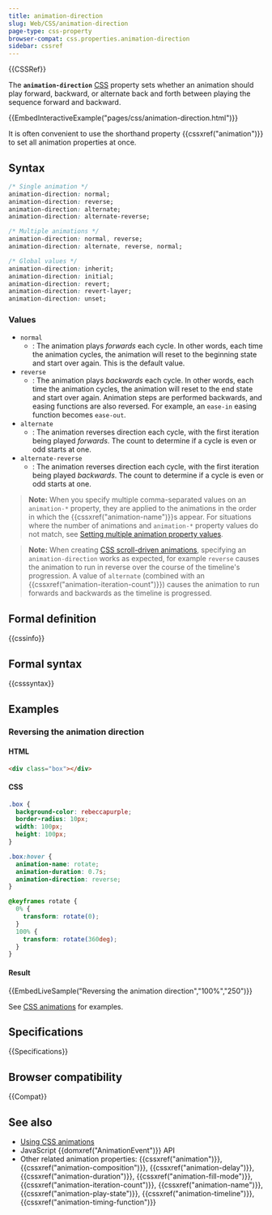 ```yaml
---
title: animation-direction
slug: Web/CSS/animation-direction
page-type: css-property
browser-compat: css.properties.animation-direction
sidebar: cssref
---
```


{{CSSRef}}

The **`animation-direction`** [CSS](/en-US/docs/Web/CSS) property sets whether an animation should play forward, backward, or alternate back and forth between playing the sequence forward and backward.

{{EmbedInteractiveExample("pages/css/animation-direction.html")}}

It is often convenient to use the shorthand property {{cssxref("animation")}} to set all animation properties at once.

## Syntax

```css
/* Single animation */
animation-direction: normal;
animation-direction: reverse;
animation-direction: alternate;
animation-direction: alternate-reverse;

/* Multiple animations */
animation-direction: normal, reverse;
animation-direction: alternate, reverse, normal;

/* Global values */
animation-direction: inherit;
animation-direction: initial;
animation-direction: revert;
animation-direction: revert-layer;
animation-direction: unset;
```

### Values

- `normal`
  - : The animation plays _forwards_ each cycle. In other words, each time the animation cycles, the animation will reset to the beginning state and start over again. This is the default value.
- `reverse`
  - : The animation plays _backwards_ each cycle. In other words, each time the animation cycles, the animation will reset to the end state and start over again. Animation steps are performed backwards, and easing functions are also reversed. For example, an `ease-in` easing function becomes `ease-out`.
- `alternate`
  - : The animation reverses direction each cycle, with the first iteration being played _forwards_. The count to determine if a cycle is even or odd starts at one.
- `alternate-reverse`
  - : The animation reverses direction each cycle, with the first iteration being played _backwards_. The count to determine if a cycle is even or odd starts at one.

> **Note:** When you specify multiple comma-separated values on an `animation-*` property, they are applied to the animations in the order in which the {{cssxref("animation-name")}}s appear. For situations where the number of animations and `animation-*` property values do not match, see [Setting multiple animation property values](/en-US/docs/Web/CSS/CSS_animations/Using_CSS_animations#setting_multiple_animation_property_values).

> **Note:** When creating [CSS scroll-driven animations](/en-US/docs/Web/CSS/CSS_scroll-driven_animations), specifying an `animation-direction` works as expected, for example `reverse` causes the animation to run in reverse over the course of the timeline's progression. A value of `alternate` (combined with an {{cssxref("animation-iteration-count")}}) causes the animation to run forwards and backwards as the timeline is progressed.

## Formal definition

{{cssinfo}}

## Formal syntax

{{csssyntax}}

## Examples

### Reversing the animation direction

#### HTML

```html
<div class="box"></div>
```

#### CSS

```css
.box {
  background-color: rebeccapurple;
  border-radius: 10px;
  width: 100px;
  height: 100px;
}

.box:hover {
  animation-name: rotate;
  animation-duration: 0.7s;
  animation-direction: reverse;
}

@keyframes rotate {
  0% {
    transform: rotate(0);
  }
  100% {
    transform: rotate(360deg);
  }
}
```

#### Result

{{EmbedLiveSample("Reversing the animation direction","100%","250")}}

See [CSS animations](/en-US/docs/Web/CSS/CSS_animations/Using_CSS_animations) for examples.

## Specifications

{{Specifications}}

## Browser compatibility

{{Compat}}

## See also

- [Using CSS animations](/en-US/docs/Web/CSS/CSS_animations/Using_CSS_animations)
- JavaScript {{domxref("AnimationEvent")}} API
- Other related animation properties: {{cssxref("animation")}}, {{cssxref("animation-composition")}}, {{cssxref("animation-delay")}}, {{cssxref("animation-duration")}}, {{cssxref("animation-fill-mode")}}, {{cssxref("animation-iteration-count")}}, {{cssxref("animation-name")}}, {{cssxref("animation-play-state")}}, {{cssxref("animation-timeline")}}, {{cssxref("animation-timing-function")}}
